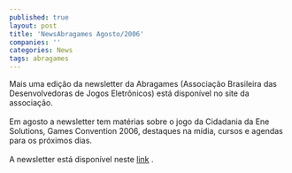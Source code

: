 ```yaml
---
published: true
layout: post
title: 'NewsAbragames Agosto/2006'
companies: ''
categories: News
tags: abragames
---
```

Mais uma edição da newsletter da Abragames (Associação Brasileira das Desenvolvedoras de Jogos Eletrônicos) está disponível no site da associação.<br /><br />Em agosto a newsletter tem matérias sobre o jogo da Cidadania da Ene Solutions, Games Convention 2006, destaques na mídia, cursos e agendas para os próximos dias.<br /><br />A newsletter está disponível neste <a href="http://www.abragames.com.br/newsletter/arquivo/06/08/" target="_blank">link</a>
.
